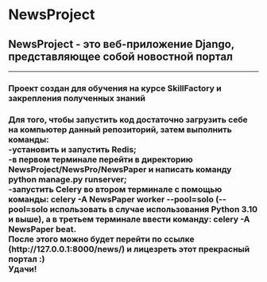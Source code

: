 # NewsProject
<h2>NewsProject - это веб-приложение Django, представляющее собой новостной портал</h2>
<hr>

<h3>Проект создан для обучения на курсе SkillFactory и закрепления полученных знаний</h3>

<h3>Для того, чтобы запустить код достаточно загрузить себе на компьютер данный репозиторий, затем выполнить команды:<br>
  -установить и запустить Redis;<br>
  -в первом терминале перейти в директорию NewsProject/NewsPro/NewsPaper и написать команду python manage.py runserver;<br>
  -запустить Celery во втором терминале с помощью команды: celery -A NewsPaper worker  --pool=solo (--pool=solo использовать в случае использования Python 3.10 и выше), а в третьем терминале ввести команду: celery -A NewsPaper beat.<br> 
  После этого можно будет перейти по ссылке (http://127.0.0.1:8000/news/) и лицезреть этот прекрасный портал :)<br>
  Удачи!</h3>
